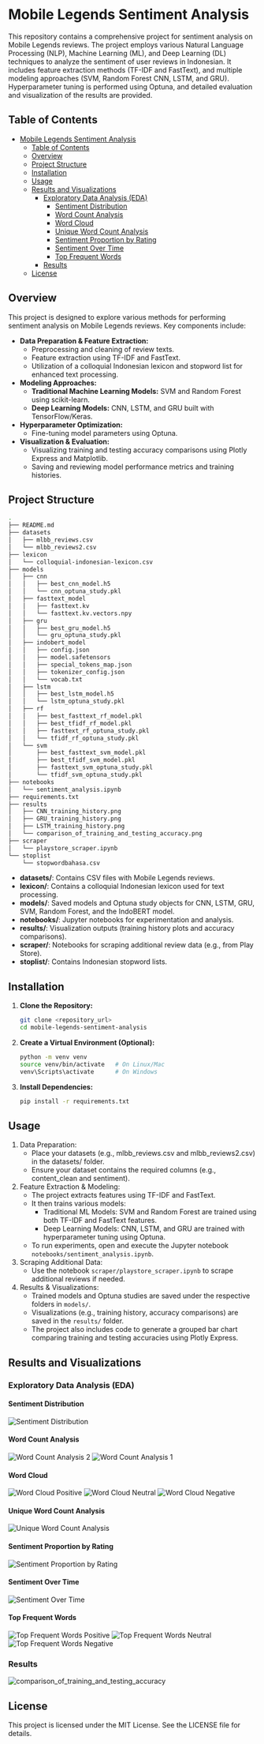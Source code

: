 # Mobile Legends Sentiment Analysis

This repository contains a comprehensive project for sentiment analysis on Mobile Legends reviews. The project employs various Natural Language Processing (NLP), Machine Learning (ML), and Deep Learning (DL) techniques to analyze the sentiment of user reviews in Indonesian. It includes feature extraction methods (TF-IDF and FastText), and multiple modeling approaches (SVM, Random Forest CNN, LSTM, and GRU). Hyperparameter tuning is performed using Optuna, and detailed evaluation and visualization of the results are provided.

## Table of Contents

- [Mobile Legends Sentiment Analysis](#mobile-legends-sentiment-analysis)
  - [Table of Contents](#table-of-contents)
  - [Overview](#overview)
  - [Project Structure](#project-structure)
  - [Installation](#installation)
  - [Usage](#usage)
  - [Results and Visualizations](#results-and-visualizations)
    - [Exploratory Data Analysis (EDA)](#exploratory-data-analysis-eda)
      - [Sentiment Distribution](#sentiment-distribution)
      - [Word Count Analysis](#word-count-analysis)
      - [Word Cloud](#word-cloud)
      - [Unique Word Count Analysis](#unique-word-count-analysis)
      - [Sentiment Proportion by Rating](#sentiment-proportion-by-rating)
      - [Sentiment Over Time](#sentiment-over-time)
      - [Top Frequent Words](#top-frequent-words)
    - [Results](#results)
  - [License](#license)

## Overview

This project is designed to explore various methods for performing sentiment analysis on Mobile Legends reviews. Key components include:

- **Data Preparation & Feature Extraction:**
  - Preprocessing and cleaning of review texts.
  - Feature extraction using TF-IDF and FastText.
  - Utilization of a colloquial Indonesian lexicon and stopword list for enhanced text processing.
- **Modeling Approaches:**
  - **Traditional Machine Learning Models:** SVM and Random Forest using scikit-learn.
  - **Deep Learning Models:** CNN, LSTM, and GRU built with TensorFlow/Keras.
- **Hyperparameter Optimization:**
  - Fine-tuning model parameters using Optuna.
- **Visualization & Evaluation:**
  - Visualizing training and testing accuracy comparisons using Plotly Express and Matplotlib.
  - Saving and reviewing model performance metrics and training histories.

## Project Structure

```bash
.
├── README.md
├── datasets
│   ├── mlbb_reviews.csv
│   └── mlbb_reviews2.csv
├── lexicon
│   └── colloquial-indonesian-lexicon.csv
├── models
│   ├── cnn
│   │   ├── best_cnn_model.h5
│   │   └── cnn_optuna_study.pkl
│   ├── fasttext_model
│   │   ├── fasttext.kv
│   │   └── fasttext.kv.vectors.npy
│   ├── gru
│   │   ├── best_gru_model.h5
│   │   └── gru_optuna_study.pkl
│   ├── indobert_model
│   │   ├── config.json
│   │   ├── model.safetensors
│   │   ├── special_tokens_map.json
│   │   ├── tokenizer_config.json
│   │   └── vocab.txt
│   ├── lstm
│   │   ├── best_lstm_model.h5
│   │   └── lstm_optuna_study.pkl
│   ├── rf
│   │   ├── best_fasttext_rf_model.pkl
│   │   ├── best_tfidf_rf_model.pkl
│   │   ├── fasttext_rf_optuna_study.pkl
│   │   └── tfidf_rf_optuna_study.pkl
│   └── svm
│       ├── best_fasttext_svm_model.pkl
│       ├── best_tfidf_svm_model.pkl
│       ├── fasttext_svm_optuna_study.pkl
│       └── tfidf_svm_optuna_study.pkl
├── notebooks
│   └── sentiment_analysis.ipynb
├── requirements.txt
├── results
│   ├── CNN_training_history.png
│   ├── GRU_training_history.png
│   ├── LSTM_training_history.png
│   └── comparison_of_training_and_testing_accuracy.png
├── scraper
│   └── playstore_scraper.ipynb
└── stoplist
    └── stopwordbahasa.csv
```

- **datasets/**: Contains CSV files with Mobile Legends reviews.
- **lexicon/**: Contains a colloquial Indonesian lexicon used for text processing.
- **models/**: Saved models and Optuna study objects for CNN, LSTM, GRU, SVM, Random Forest, and the IndoBERT model.
- **notebooks/**: Jupyter notebooks for experimentation and analysis.
- **results/**: Visualization outputs (training history plots and accuracy comparisons).
- **scraper/**: Notebooks for scraping additional review data (e.g., from Play Store).
- **stoplist/**: Contains Indonesian stopword lists.

## Installation

1. **Clone the Repository:**

   ```bash
   git clone <repository_url>
   cd mobile-legends-sentiment-analysis
   ```

2. **Create a Virtual Environment (Optional):**

   ```bash
   python -m venv venv
   source venv/bin/activate   # On Linux/Mac
   venv\Scripts\activate      # On Windows
   ```

3. **Install Dependencies:**

   ```bash
   pip install -r requirements.txt
   ```

## Usage

1. Data Preparation:
   - Place your datasets (e.g., mlbb_reviews.csv and mlbb_reviews2.csv) in the datasets/ folder.
   - Ensure your dataset contains the required columns (e.g., content_clean and sentiment).
2. Feature Extraction & Modeling:
   - The project extracts features using TF-IDF and FastText.
   - It then trains various models:
     - Traditional ML Models: SVM and Random Forest are trained using both TF-IDF and FastText features.
     - Deep Learning Models: CNN, LSTM, and GRU are trained with hyperparameter tuning using Optuna.
   - To run experiments, open and execute the Jupyter notebook `notebooks/sentiment_analysis.ipynb`.
3. Scraping Additional Data:
   - Use the notebook `scraper/playstore_scraper.ipynb` to scrape additional reviews if needed.
4. Results & Visualizations:
   - Trained models and Optuna studies are saved under the respective folders in `models/`.
   - Visualizations (e.g., training history, accuracy comparisons) are saved in the `results/` folder.
   - The project also includes code to generate a grouped bar chart comparing training and testing accuracies using Plotly Express.

## Results and Visualizations

### Exploratory Data Analysis (EDA)

#### Sentiment Distribution

![Sentiment Distribution](https://github.com/user-attachments/assets/5633bec2-9f1d-43f5-859d-ffb8d1491ead)

#### Word Count Analysis

![Word Count Analysis 2](https://github.com/user-attachments/assets/8a75f629-f6d8-4d13-99b8-facad0b287de)
![Word Count Analysis 1](https://github.com/user-attachments/assets/feac79fa-d44c-4f77-bb3e-83b00e72b656)

#### Word Cloud

![Word Cloud Positive](https://github.com/user-attachments/assets/b9b303d1-8a4b-4b1b-8f8d-354d062c6537)
![Word Cloud Neutral](https://github.com/user-attachments/assets/2623428d-eaa7-4d91-b423-b45a2eb13083)
![Word Cloud Negative](https://github.com/user-attachments/assets/71eb6ede-f008-4f9c-80ec-3c2b4220740b)

#### Unique Word Count Analysis

![Unique Word Count Analysis](https://github.com/user-attachments/assets/a35999e3-e429-4108-aea5-7623ca09d4c1)

#### Sentiment Proportion by Rating

![Sentiment Proportion by Rating](https://github.com/user-attachments/assets/8192a1f3-aa2b-4baf-a3fe-1960d8304884)

#### Sentiment Over Time

![Sentiment Over Time](https://github.com/user-attachments/assets/0d6a84b0-2fe6-4107-9bbd-4774d89ecfca)

#### Top Frequent Words

![Top Frequent Words Positive](https://github.com/user-attachments/assets/cfc45ba8-23bf-4a1d-9ecd-43a9ac009d98)
![Top Frequent Words Neutral](https://github.com/user-attachments/assets/8add7505-b04b-4468-8a1a-b1f399fc5b19)
![Top Frequent Words Negative](https://github.com/user-attachments/assets/57519a18-1e28-43a6-b1fa-a6b167cf0de2)

### Results

![comparison_of_training_and_testing_accuracy](https://github.com/user-attachments/assets/374ea63e-203d-4bf8-90e2-17afa5f17015)

## License

This project is licensed under the MIT License. See the LICENSE file for details.

